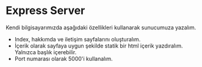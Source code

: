 # Express Server

Kendi bilgisayarımızda aşağıdaki özellikleri kullanarak sunucumuza yazalım.

* Index, hakkımda ve iletişim sayfalarını oluşturalım.
* İçerik olarak sayfaya uygun şekilde statik bir html içerik yazdıralım. Yalnızca başlık içerebilir.
* Port numarası olarak 5000'i kullanalım.